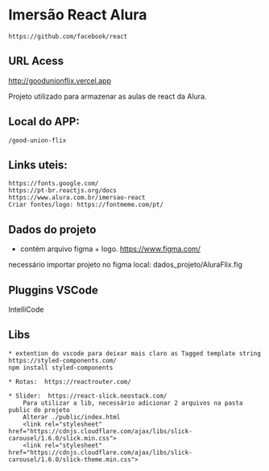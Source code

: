 # Imersão React Alura

    https://github.com/facebook/react


## URL Acess
http://goodunionflix.vercel.app

Projeto utilizado para armazenar as aulas de react da Alura.

## Local do APP: 
    
    /good-union-flix

## Links uteis: 
    https://fonts.google.com/
    https://pt-br.reactjs.org/docs
    https://www.alura.com.br/imersao-react
    Criar fontes/logo: https://fontmeme.com/pt/

## Dados do projeto
 * contém arquivo figma + logo.
https://www.figma.com/

necessário importar projeto no figma local: dados_projeto/AluraFlix.fig

## Pluggins VSCode
IntelliCode

## Libs
    * extention do vscode para deixar mais claro as Tagged template string
    https://styled-components.com/
    npm install styled-components

    * Rotas:  https://reactrouter.com/

    * Slider:  https://react-slick.neostack.com/
        Para utilizar a lib, necessário adicionar 2 arquivos na pasta public do projeto
        Alterar ./public/index.html
        <link rel="stylesheet" href="https://cdnjs.cloudflare.com/ajax/libs/slick-carousel/1.6.0/slick.min.css">
        <link rel="stylesheet" href="https://cdnjs.cloudflare.com/ajax/libs/slick-carousel/1.6.0/slick-theme.min.css">
